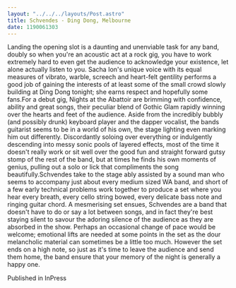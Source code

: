 ```yaml
---
layout: "../../../layouts/Post.astro"
title: Schvendes - Ding Dong, Melbourne
date: 1190061303
---
```

Landing the opening slot is a daunting and unenviable task for any band, doubly so when you're an acoustic act at a rock gig, you have to work extremely hard to even get the audience to acknowledge your existence, let alone actually listen to you. Sacha Ion's unique voice with its equal measures of vibrato, warble, screech and heart-felt gentility performs a good job of gaining the interests of at least some of the small crowd slowly building at Ding Dong tonight; she earns respect and hopefully some fans.For a debut gig, Nights at the Abattoir are brimming with confidence, ability and great songs, their peculiar blend of Gothic Glam rapidly winning over the hearts and feet of the audience. Aside from the incredibly bubbly (and possibly drunk) keyboard player and the dapper vocalist, the bands guitarist seems to be in a world of his own, the stage lighting even marking him out differently. Discordantly soloing over everything or indulgently descending into messy sonic pools of layered effects, most of the time it doesn't really work or sit well over the good fun and straight forward gutsy stomp of the rest of the band, but at times he finds his own moments of genius, pulling out a solo or lick that compliments the song beautifully.Schvendes take to the stage ably assisted by a sound man who seems to accompany just about every medium sized WA band, and short of a few early technical problems work together to produce a set where you hear every breath, every cello string bowed, every delicate bass note and ringing guitar chord. A mesmerising set ensues, Schvendes are a band that doesn't have to do or say a lot between songs, and in fact they're best staying silent to savour the adoring silence of the audience as they are absorbed in the show. Perhaps an occasional change of pace would be welcome; emotional lifts are needed at some points in the set as the dour melancholic material can sometimes be a little too much. However the set ends on a high note, so just as it's time to leave the audience and send them home, the band ensure that your memory of the night is generally a happy one.


Published in InPress
